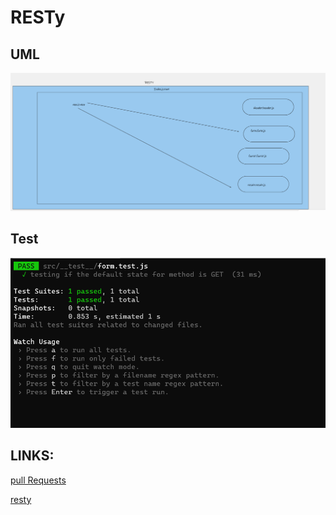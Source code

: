 # RESTy


## UML 
![](./image/UML.png)


## Test
![](./image/test.png)



## LINKS: 
[pull Requests](https://github.com/shamssar/resty/pull/4)







[resty](https://tubular-cendol-61807d.netlify.app/)
